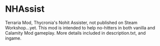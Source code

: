 # NHAssist
Terraria Mod, Thycronia's Nohit Assister, not published on Steam Workshop...yet.
This mod is intended to help no-hitters in both vanilla and Calamity Mod gameplay.
More details included in description.txt, and ingame.
